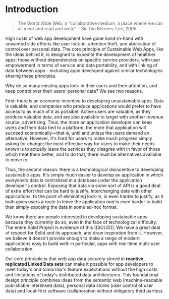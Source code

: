 # Introduction

> The World Wide Web, a "collaborative medium, a place where we can all meet and read and write" – Sir Tim Berners-Lee, 2005

High costs of web app development have gone hand-in-hand with unwanted side effects like user lock-in, attention theft, and abdication of control over personal data. The core principle of Sustainable Web Apps, like the ideas behind it, is designed to expedite the development of healthier apps: those without dependencies on specific service providers, with user empowerment in terms of service and data portability, and with linking of data between apps – including apps developed against similar technologies sharing these principles.

Why do so many existing apps lock-in their users and their attention, and keep control over their users' personal data? We see two reasons.

First: there is an economic incentive to developing unsustainable apps. Data is valuable, and companies who produce applications would prefer to have access to as much of it as possible. Active users are valuable, as they produce valuable data, and are also available to target with another revenue source, advertising. Thus, the more an application developer can keep users and their data tied to a platform, the more that application will succeed economically—that is, until and unless the users demand an alternative. However, it's hard for users to make much progress simply asking for change; the most effective way for users to make their needs known is to actually leave the services they disagree with in favor of those which treat them better, and to do that, there must be alternatives available to move _to_.

Thus, the second reason: there is a technological disincentive to developing sustainable apps. It's simply much easier to develop an application in which everyone's data is centralized in a database under the application developer's control. Exposing that data via some sort of API is a good deal of extra effort that can be hard to justify. Interchanging data with other applications, to the point of eliminating lock-in, is even harder to justify, as it both gives users a route to leave the application _and_ is even harder to build than simply exposing the data in some ad-hoc format.

We know there are people interested in developing sustainable apps because they currently do so, even in the face of technological difficulty. The entire Solid Project is evidence of this [[SOLID]]. We have a great deal of respect for Solid and its approach, and draw inspiration from it. However, we believe it doesn't provide enough to make a range of modern applications easy to build well: in particular, apps with real-time multi-user collaboration.

Our core principle is that web app data securely stored in **reactive, replicated Linked Data sets** can make it possible for app developers to meet today's and tomorrow's feature expectations without the high costs and limitations of today's distributed data architectures. This foundational design principle combines ideas from the semantic web (machine-readable publishable interlinked data), personal data stores (user control of user data) and local-first software (collaboration without obligatory third parties).
